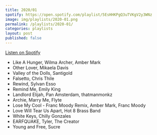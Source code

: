 ```yaml
---
title: 2020/01
spotify: https://open.spotify.com/playlist/5EsHHKPgQ3uTVKgV2y3WNz
image: img/playlists/2020-01.png
permalink: /playlists/2020-01/
categories: playlists
layout: post
published: false
---
```


[Listen on Spotify](https://open.spotify.com/playlist/5EsHHKPgQ3uTVKgV2y3WNz)

* Like A Hunger, Wilma Archer, Amber Mark
* Other Lover, Mikaela Davis
* Valley of the Dolls, Santigold
* Falsetto, Chris Thile
* Rewind, Sylvan Esso
* Remind Me, Emily King
* Landlord Elijah, Pan Amsterdam, thatmanmonkz
* Archie, Marry Me, Flyte
* Lose My Cool - Franc Moody Remix, Amber Mark, Franc Moody
* Love Will Tear Us Apart, Hot 8 Brass Band
* White Keys, Chilly Gonzales
* EARFQUAKE, Tyler, The Creator
* Young and Free, Sucre

